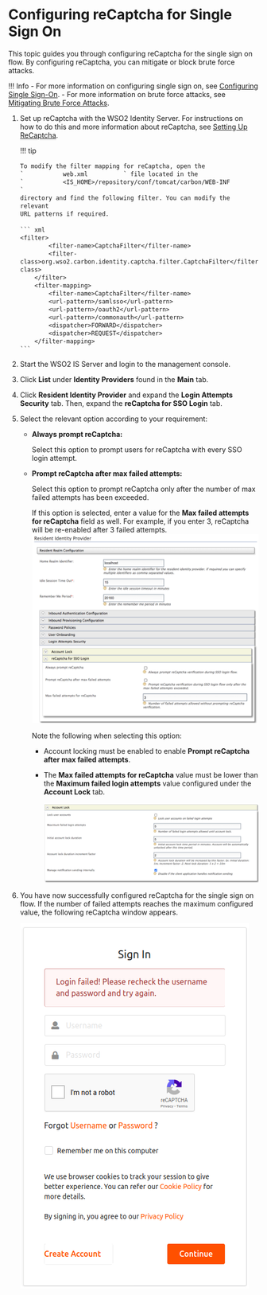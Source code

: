 # Configuring reCaptcha for Single Sign On

This topic guides you through configuring reCaptcha for the single sign
on flow. By configuring reCaptcha, you can mitigate or block brute force
attacks.

!!! Info 
    -   For more information on configuring single sign on, see [Configuring
    Single Sign-On](../../learn/configuring-single-sign-on).
    -   For more information on brute force attacks, see [Mitigating Brute
    Force Attacks](../../administer/mitigating-brute-force-attacks).

1.  Set up reCaptcha with the WSO2 Identity Server. For instructions on
    how to do this and more information about reCaptcha, see [Setting Up
    ReCaptcha](../../learn/setting-up-recaptcha).

    !!! tip
    
        To modify the filter mapping for reCaptcha, open the
        `           web.xml          ` file located in the
        `           <IS_HOME>/repository/conf/tomcat/carbon/WEB-INF          `
        directory and find the following filter. You can modify the relevant
        URL patterns if required.
    
        ``` xml
        <filter>
                <filter-name>CaptchaFilter</filter-name>
                <filter-class>org.wso2.carbon.identity.captcha.filter.CaptchaFilter</filter-class>
            </filter>
            <filter-mapping>
                <filter-name>CaptchaFilter</filter-name>
                <url-pattern>/samlsso</url-pattern>
                <url-pattern>/oauth2</url-pattern>
                <url-pattern>/commonauth</url-pattern>
                <dispatcher>FORWARD</dispatcher>
                <dispatcher>REQUEST</dispatcher>
            </filter-mapping>
        ```

2.  Start the WSO2 IS Server and login to the management console.
3.  Click **List** under **Identity Providers** found in the **Main**
    tab.
4.  Click **Resident Identity Provider** and expand the **Login Attempts Security** tab. Then, expand the **reCaptcha for SSO Login** tab.
5.  Select the relevant option according to your requirement:

    - **Always prompt reCaptcha:** 

        Select this option to prompt users for reCaptcha with every SSO login attempt. 

    - **Prompt reCaptcha after max failed attempts:** 
    
        Select this option to prompt reCaptcha only after the number of max failed attempts has been exceeded. 
    
        If this option is selected, enter a value for the **Max failed attempts for reCaptcha** field as well. For example, if you enter 3, reCaptcha will be re-enabled after 3 failed attempts.  
        ![configure-captcha-for-sso](../assets/img/learn/recaptcha-sso.png)
        
        Note the following when selecting this option:
        
        - Account locking must be enabled to enable **Prompt reCaptcha after max failed attempts**.

        - The **Max failed attempts for reCaptcha** value must be lower than the **Maximum failed login attempts** value configured under the **Account Lock** tab.
    
            ![configure-account-locking](../assets/img/tutorials/configure-account-locking.png)
    

6.  You have now successfully configured reCaptcha for the single sign
    on flow. If the number of failed attempts reaches the maximum
    configured value, the following reCaptcha window appears.  

    ![captcha-login-failed](../assets/img/tutorials/captcha-login-failed.png)
